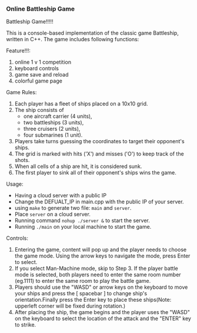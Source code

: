 ### Online Battleship Game
Battleship Game!!!!!

This is a console-based implementation of the classic game Battleship, written in C++. The game includes following functions:

Feature!!!:
1. online 1 v 1 competition
2. keyboard controls
3. game save and reload
4. colorful game page

Game Rules:
1.  Each player has a fleet of ships placed on a 10x10 grid.
2.  The ship consists of 
    - one aircraft carrier (4 units), 
    - two battleships (3 units), 
    - three cruisers (2 units), 
    - four submarines (1 unit).
3.  Players take turns guessing the coordinates to target their opponent's ships.
4.  The grid is marked with hits ('X') and misses ('O') to keep track of the shots.
5.  When all cells of a ship are hit, it is considered sunk.
6.  The first player to sink all of their opponent's ships wins the game.

Usage:

- Having a cloud server with a public IP
- Change the DEFUALT_IP in main.cpp with the public IP of your server.
- using `make` to generate two file: `main` and `server`. 
- Place `server` on a cloud server.
- Running command `nohup ./server &` to start the server.
- Running `./main` on your local machine to start the game.


Controls:
1.  Entering the game, content will pop up and the player needs to choose the game mode. Using the arrow keys to navigate the mode, press Enter to select.
2.  If you select Man-Machine mode, skip to Step 3. If the player battle mode is selected, both players need to enter the same room number (eg.1111) to enter the same room to play the battle game.
3.  Players should use the "WASD" or arrow keys on the keyboard to move your ships and press the [ spacebar ] to change ship's orientation.Finally press the Enter key to place these ships(Note: upperleft corner will be fixed during rotation.)
4.  After placing the ship, the game begins and the player uses the "WASD" on the keyboard to select the location of the attack and the "ENTER" key to strike.

